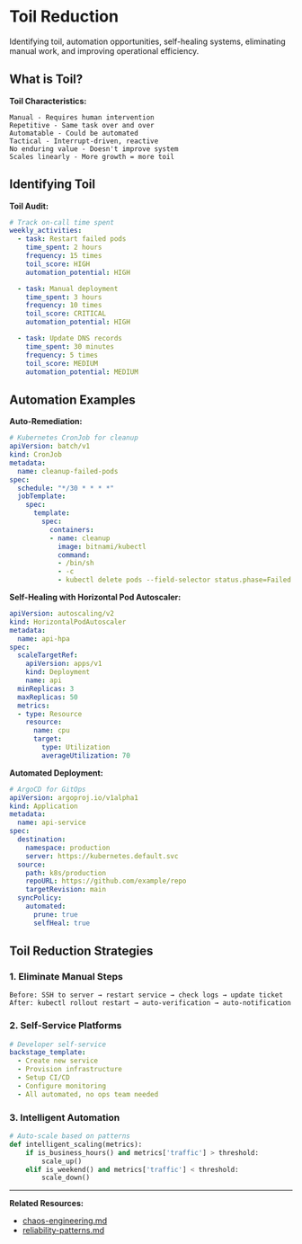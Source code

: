 # Toil Reduction

Identifying toil, automation opportunities, self-healing systems, eliminating manual work, and improving operational efficiency.

## What is Toil?

**Toil Characteristics:**
```
Manual - Requires human intervention
Repetitive - Same task over and over
Automatable - Could be automated
Tactical - Interrupt-driven, reactive
No enduring value - Doesn't improve system
Scales linearly - More growth = more toil
```

## Identifying Toil

**Toil Audit:**
```yaml
# Track on-call time spent
weekly_activities:
  - task: Restart failed pods
    time_spent: 2 hours
    frequency: 15 times
    toil_score: HIGH
    automation_potential: HIGH

  - task: Manual deployment
    time_spent: 3 hours
    frequency: 10 times
    toil_score: CRITICAL
    automation_potential: HIGH

  - task: Update DNS records
    time_spent: 30 minutes
    frequency: 5 times
    toil_score: MEDIUM
    automation_potential: MEDIUM
```

## Automation Examples

**Auto-Remediation:**
```yaml
# Kubernetes CronJob for cleanup
apiVersion: batch/v1
kind: CronJob
metadata:
  name: cleanup-failed-pods
spec:
  schedule: "*/30 * * * *"
  jobTemplate:
    spec:
      template:
        spec:
          containers:
          - name: cleanup
            image: bitnami/kubectl
            command:
            - /bin/sh
            - -c
            - kubectl delete pods --field-selector status.phase=Failed
```

**Self-Healing with Horizontal Pod Autoscaler:**
```yaml
apiVersion: autoscaling/v2
kind: HorizontalPodAutoscaler
metadata:
  name: api-hpa
spec:
  scaleTargetRef:
    apiVersion: apps/v1
    kind: Deployment
    name: api
  minReplicas: 3
  maxReplicas: 50
  metrics:
  - type: Resource
    resource:
      name: cpu
      target:
        type: Utilization
        averageUtilization: 70
```

**Automated Deployment:**
```yaml
# ArgoCD for GitOps
apiVersion: argoproj.io/v1alpha1
kind: Application
metadata:
  name: api-service
spec:
  destination:
    namespace: production
    server: https://kubernetes.default.svc
  source:
    path: k8s/production
    repoURL: https://github.com/example/repo
    targetRevision: main
  syncPolicy:
    automated:
      prune: true
      selfHeal: true
```

## Toil Reduction Strategies

### 1. Eliminate Manual Steps

```
Before: SSH to server → restart service → check logs → update ticket
After: kubectl rollout restart → auto-verification → auto-notification
```

### 2. Self-Service Platforms

```yaml
# Developer self-service
backstage_template:
  - Create new service
  - Provision infrastructure
  - Setup CI/CD
  - Configure monitoring
  - All automated, no ops team needed
```

### 3. Intelligent Automation

```python
# Auto-scale based on patterns
def intelligent_scaling(metrics):
    if is_business_hours() and metrics['traffic'] > threshold:
        scale_up()
    elif is_weekend() and metrics['traffic'] < threshold:
        scale_down()
```

---

**Related Resources:**
- [chaos-engineering.md](chaos-engineering.md)
- [reliability-patterns.md](reliability-patterns.md)
